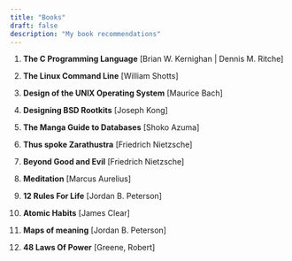 ```yaml
---
title: "Books"
draft: false
description: "My book recommendations"
---
```

1. **The C Programming Language** [Brian W. Kernighan | Dennis M. Ritche]  

2. **The Linux Command Line** [William Shotts]  

3. **Design of the UNIX Operating System** [Maurice Bach]  

4. **Designing BSD Rootkits** [Joseph Kong]  

5. **The Manga Guide to Databases** [Shoko Azuma]  

6. **Thus spoke Zarathustra** [Friedrich Nietzsche]  

7. **Beyond Good and Evil** [Friedrich Nietzsche]  

8. **Meditation** [Marcus Aurelius]  

9. **12 Rules For Life** [Jordan B. Peterson]  

10. **Atomic Habits** [James Clear]  

11. **Maps of meaning** [Jordan B. Peterson]  

12. **48 Laws Of Power** [Greene, Robert]  




